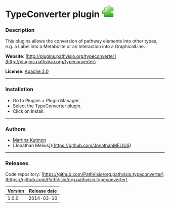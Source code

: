 # TypeConverter plugin ![](/images/plugin.png)

### Description

This plugins allows the conversion of pathway elements into other types, e.g. a Label into a Metabolite or an Interaction into a GraphicalLine.

**Website**: [http://plugins.pathvisio.org/typeconverter](http://plugins.pathvisio.org/typeconverter)

**License**: [Apache 2.0](http://www.apache.org/licenses/LICENSE-2.0)

----

### Installation
* Go to Plugins > Plugin Manager. 
* Select the TypeConverter plugin.
* Click on Install.

----

### Authors
* [Martina Kutmon](https://github.com/mkutmon)
* [Jonathan Melius])(https://github.com/JonathanMELIUS)

---- 

### Releases

Code repository: [https://github.com/PathVisio/org.pathvisio.typeconverter](https://github.com/PathVisio/org.pathvisio.typeconverter)

| Version | Release date |
| ------- |:------------:| 
| 1.0.0 | 2014-03-10 | 

